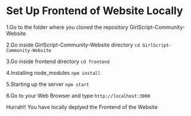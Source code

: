 # Set Up Frontend of Website Locally

 1.Go to the folder where you cloned the repository GirlScript-Community-Website

 2.Go inside GirlScript-Community-Website directory
 `cd GirlScript-Community-Website`

 3.Go inside frontend directory
 `cd frontend`

 4.Installing node_modules
 `npm install`

 5.Starting up the server
 `npm start`

 6.Go to your Web Browser and type 
 `http://localhost:3000`

 Hurrah!! You have locally deplyed the Frontend of the Website





